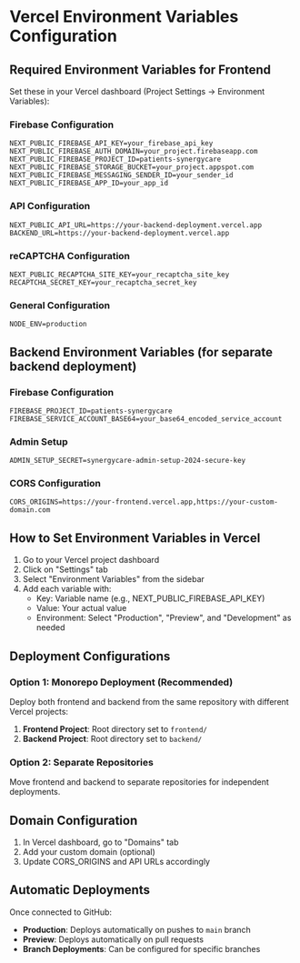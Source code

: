 # Vercel Environment Variables Configuration

## Required Environment Variables for Frontend

Set these in your Vercel dashboard (Project Settings → Environment Variables):

### Firebase Configuration
```
NEXT_PUBLIC_FIREBASE_API_KEY=your_firebase_api_key
NEXT_PUBLIC_FIREBASE_AUTH_DOMAIN=your_project.firebaseapp.com
NEXT_PUBLIC_FIREBASE_PROJECT_ID=patients-synergycare
NEXT_PUBLIC_FIREBASE_STORAGE_BUCKET=your_project.appspot.com
NEXT_PUBLIC_FIREBASE_MESSAGING_SENDER_ID=your_sender_id
NEXT_PUBLIC_FIREBASE_APP_ID=your_app_id
```

### API Configuration
```
NEXT_PUBLIC_API_URL=https://your-backend-deployment.vercel.app
BACKEND_URL=https://your-backend-deployment.vercel.app
```

### reCAPTCHA Configuration
```
NEXT_PUBLIC_RECAPTCHA_SITE_KEY=your_recaptcha_site_key
RECAPTCHA_SECRET_KEY=your_recaptcha_secret_key
```

### General Configuration
```
NODE_ENV=production
```

## Backend Environment Variables (for separate backend deployment)

### Firebase Configuration
```
FIREBASE_PROJECT_ID=patients-synergycare
FIREBASE_SERVICE_ACCOUNT_BASE64=your_base64_encoded_service_account
```

### Admin Setup
```
ADMIN_SETUP_SECRET=synergycare-admin-setup-2024-secure-key
```

### CORS Configuration
```
CORS_ORIGINS=https://your-frontend.vercel.app,https://your-custom-domain.com
```

## How to Set Environment Variables in Vercel

1. Go to your Vercel project dashboard
2. Click on "Settings" tab
3. Select "Environment Variables" from the sidebar
4. Add each variable with:
   - Key: Variable name (e.g., NEXT_PUBLIC_FIREBASE_API_KEY)
   - Value: Your actual value
   - Environment: Select "Production", "Preview", and "Development" as needed

## Deployment Configurations

### Option 1: Monorepo Deployment (Recommended)
Deploy both frontend and backend from the same repository with different Vercel projects:

1. **Frontend Project**: Root directory set to `frontend/`
2. **Backend Project**: Root directory set to `backend/`

### Option 2: Separate Repositories
Move frontend and backend to separate repositories for independent deployments.

## Domain Configuration

1. In Vercel dashboard, go to "Domains" tab
2. Add your custom domain (optional)
3. Update CORS_ORIGINS and API URLs accordingly

## Automatic Deployments

Once connected to GitHub:
- **Production**: Deploys automatically on pushes to `main` branch
- **Preview**: Deploys automatically on pull requests
- **Branch Deployments**: Can be configured for specific branches
